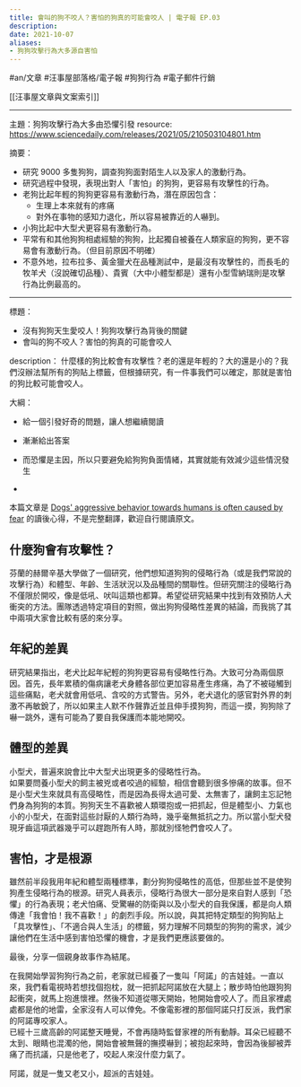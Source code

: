 ```yaml
---
title: 會叫的狗不咬人？害怕的狗真的可能會咬人 | 電子報 EP.03
description: 
date: 2021-10-07
aliases: 
- 狗狗攻擊行為大多源自害怕
---
```


#an/文章 #汪事屋部落格/電子報 #狗狗行為 #電子郵件行銷

[[汪事屋文章與文案索引]]

---

主題：狗狗攻擊行為大多由恐懼引發
resource: https://www.sciencedaily.com/releases/2021/05/210503104801.htm

摘要：
- 研究 9000 多隻狗狗，調查狗狗面對陌生人以及家人的激動行為。
- 研究過程中發現，表現出對人「害怕」的狗狗，更容易有攻擊性的行為。
- 老狗比起年輕的狗狗更容易有激動行為，潛在原因包含：	
	- 生理上本來就有的疼痛
	- 對外在事物的感知力退化，所以容易被靠近的人嚇到。
- 小狗比起中大型犬更容易有激動行為。
- 平常有和其他狗狗相處經驗的狗狗，比起獨自被養在人類家庭的狗狗，更不容易會有激動行為。（但目前原因不明確）
- 不意外地，拉布拉多、黃金獵犬在品種測試中，是最沒有攻擊性的，而長毛的牧羊犬（沒說確切品種）、貴賓（大中小體型都是）還有小型雪納瑞則是攻擊行為比例最高的。

---

標題：
- 沒有狗狗天生愛咬人！狗狗攻擊行為背後的關鍵
- 會叫的狗不咬人？害怕的狗真的可能會咬人

description：
什麼樣的狗比較會有攻擊性？老的還是年輕的？大的還是小的？我們沒辦法幫所有的狗貼上標籤，但根據研究，有一件事我們可以確定，那就是害怕的狗比較可能會咬人。


大綱：
-	給一個引發好奇的問題，讓人想繼續閱讀
-	漸漸給出答案
-	而恐懼是主因，所以只要避免給狗狗負面情緒，其實就能有效減少這些情況發生

-

本篇文章是 [Dogs' aggressive behavior towards humans is often caused by fear](https://www.sciencedaily.com/releases/2021/05/210503104801.htm) 的讀後心得，不是完整翻譯，歡迎自行閱讀原文。

## 什麼狗會有攻擊性？

芬蘭的赫爾辛基大學做了一個研究，他們想知道狗狗的侵略行為（或是我們常說的攻擊行為）和體型、年齡、生活狀況以及品種間的關聯性。但研究關注的侵略行為不僅限於開咬，像是低吼、吠叫這類也都算。希望從研究結果中找到有效預防人犬衝突的方法。團隊透過特定項目的對照，做出狗狗侵略性差異的結論，而我挑了其中兩項大家會比較有感的來分享。

## 年紀的差異

研究結果指出，老犬比起年紀輕的狗狗更容易有侵略性行為。大致可分為兩個原因。首先，長年累積的傷病讓老犬身體各部位更加容易產生疼痛，為了不被碰觸到這些痛點，老犬就會用低吼、含咬的方式警告。另外，老犬退化的感官對外界的刺激不再敏銳了，所以如果主人默不作聲靠近並且伸手摸狗狗，而這一摸，狗狗除了嚇一跳外，還有可能為了要自我保護而本能地開咬。

## 體型的差異

小型犬，普遍來說會比中大型犬出現更多的侵略性行為。  
如果要問養小型犬的飼主被兇或者咬過的經驗，相信會聽到很多慘痛的故事。但不是小型犬生來就具有高侵略性，而是因為長得太過可愛、太無害了，讓飼主忘記牠們身為狗狗的本質。狗狗天生不喜歡被人類環抱或一把抓起，但是體型小、力氣也小的小型犬，在面對這些討厭的人類行為時，幾乎毫無抵抗之力。所以當小型犬發現牙齒這項武器幾乎可以趕跑所有人時，那就別怪牠們會咬人了。

## 害怕，才是根源

雖然前半段我用年紀和體型兩種標準，劃分狗狗侵略性的高低，但那些並不是使狗狗產生侵略行為的根源。研究人員表示，侵略行為很大一部分是來自對人感到「恐懼」的行為表現；老犬怕痛、受驚嚇的防衛與以及小型犬的自我保護，都是向人類傳達「我會怕！我不喜歡！」的劇烈手段。所以說，與其把特定類型的狗狗貼上「具攻擊性」、「不適合與人生活」的標籤，努力理解不同類型的狗狗的需求，減少讓他們在生活中感到害怕恐懼的機會，才是我們更應該要做的。  
  
最後，分享一個親身故事作為結尾。

在我開始學習狗狗行為之前，老家就已經養了一隻叫「阿諾」的吉娃娃。一直以來，我們看電視時若想找個抱枕，就一把抓起阿諾放在大腿上；散步時怕他跟狗狗起衝突，就馬上抱進懷裡。然後不知道從哪天開始，牠開始會咬人了。而且家裡處處都是他的地雷，全家沒有人可以倖免。不像電影裡的那個阿諾只打反派，我們家的阿諾專咬家人。  
已經十三歲高齡的阿諾整天睡覺，不會再隨時監督家裡的所有動靜。耳朵已經聽不太到、眼睛也混濁的他，開始會被無聲的撫摸嚇到；被抱起來時，會因為後腳被弄痛了而抗議，只是他老了，咬起人來沒什麼力氣了。

阿諾，就是一隻又老又小，超派的吉娃娃。
